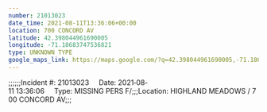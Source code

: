 ```yaml
---
number: 21013023
date_time: 2021-08-11T13:36:06+00:00
location: 700 CONCORD AV
latitude: 42.398044961690005
longitude: -71.18683747536821
type: UNKNOWN TYPE
google_maps_link: https://maps.google.com/?q=42.398044961690005,-71.18683747536821
---
```


;;;;;;Incident #: 21013023     Date: 2021‐08‐11 13:36:06     Type: MISSING PERS F/;;;Location: HIGHLAND MEADOWS / 700 CONCORD AV;;;
